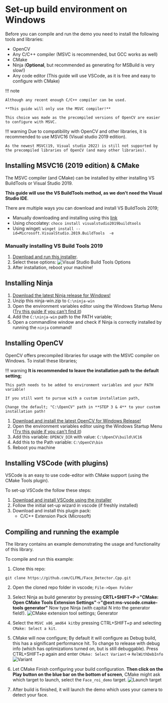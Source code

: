 # Set-up build environment on Windows
Before you can compile and run the demo you need to install the following tools and libraries:

- OpenCV
- Any C/C++ compiler (MSVC is recommended, but GCC works as well)
- CMake
- Ninja (**Optional**, but recommended as generating for MSBuild is very slow!)
- Any code editor (This guide will use VSCode, as it is free and easy to configure with CMake)

!!! note

    Although any recent enough C/C++ compiler can be used. 
    
    **This guide will only use the MSVC compiler!**

    This choice was made as the precompiled versions of OpenCV are easier to configure with MSVC.

!!! warning
    Due to compatibility with OpenCV and other libraries, it is recommended to use MSVC16 (Visual studio 2019 edition). 

    As the newest MSVC(19, Visual studio 2022) is still not supported by the precompiled libraries of OpenCV (and many other libraries).

## Installing MSVC16 (2019 edition) & CMake
The MSVC compiler (and CMake) can be installed by either installing VS BuildTools or Visual Studio 2019.

**This guide will use the VS BuildTools method, as we don't need the Visual Studio IDE**.

There are multiple ways you can download and install VS BuildTools 2019;

- Manually downloading and installing using this [link](https://aka.ms/vs/16/release/vs_buildtools.exe)
- Using chocolatey:
  ```choco install visualstudio2019buildtools```
- Using winget:
```winget install --id=Microsoft.VisualStudio.2019.BuildTools  -e```

### Manually installing VS Build Tools 2019
1. [Download and run this installer](https://aka.ms/vs/16/release/vs_buildtools.exe).
2. Select these options:
![Visual Studio Build Tools Options](vs_build_tools_options.png)
3. After installation, reboot your machine!


## Installing Ninja
1. [Download the latest Ninja release for Windows!](https://github.com/ninja-build/ninja/releases)
2. Unzip this ninja-win.zip to `C:\ninja-win`
3. Open the environment variables editor using the Windows Startup Menu ([Try this guide if you can't find it](https://www.imatest.com/docs/editing-system-environment-variables/#Windows))
4. Add the `C:\ninja-win` path to the PATH variable;
5. Open a commandline window and check if Ninja is correctly installed by running the `ninja` command!

## Installing OpenCV
OpenCV offers precompiled libraries for usage with the MSVC compiler on Windows. To install these libraries;

!!! warning
    **It is recommended to leave the installation path to the default setting;**

    This path needs to be added to environment variables and your PATH variable! 
    
    If you still want to pursue with a custom installation path,
    
    Change the default; "C:\OpenCV" path in **STEP 3 & 4** to your custom installation path!

1. [Download and install the latest OpenCV for Windows Release!](https://opencv.org/releases/)
2. Open the environment variables editor using the Windows Startup Menu ([Try this guide if you can't find it](https://www.imatest.com/docs/editing-system-environment-variables/#Windows))
3. Add this variable: `OPENCV_DIR` with value: `C:\OpenCV\build\VC16`
4. Add this to the Path variable: `C:\OpenCV\bin`
5. Reboot you machine

## Installing VSCode (with plugins)
VSCode is an easy to use code-editor with CMake support (using the CMake Tools plugin). 

To set-up VSCode the follow these steps:

1. [Download and install VSCode using the installer](https://code.visualstudio.com/download)
2. Follow the initial set-up wizard in vscode (if freshly installed)
3. Download and install this plugin pack:
    - C/C++ Extension Pack (Microsoft)

## Compiling and running the example
The library contains an example demonstrating the usage and functionality of this library. 

To compile and run this example:

1. Clone this repo:
```
git clone https://github.com/CLFML/Face_Detector.Cpp.git
```

2. Open the cloned repo folder in vscode; `File->Open Folder`

3. Select Ninja as build generator by pressing **CRTL+SHIFT+P**->**"CMake: Open CMake Tools Extension Settings"**->**"@ext:ms-vscode.cmake-tools generator"**
   Now type Ninja (with capital N into the generator field!).
   ![CMake extension tool settings; Generator](image.png)

4. Select the `MSVC x86_amd64 kit`by pressing CTRL+SHIFT+p and selecting `CMake: Select a kit`.

5. CMake will now configure; By default it will configure as Debug build, this has a significant performance hit.
   To change to release with debug info (which has optimizations turned on, but is still debuggable). Press CTRL+SHIFT+p again and enter `CMake: Select Variant`-> `RelWithDebInfo`
   ![Variant](image-1.png)

6. Let CMake Finish configuring your build configuration. **Then click on the Play button on the blue bar on the bottom of screen**, CMake might ask which target to launch, select the `Face_roi_demo` target.
   ![Launch target](image-4.png)

7. After build is finished, it will launch the demo which uses your camera to detect your face.